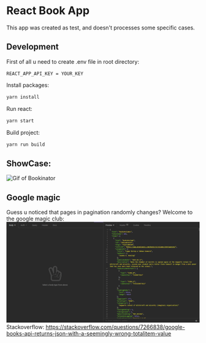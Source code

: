 # React Book App
This app was created as test, and doesn't processes some specific cases.

## Development
First of all u need to create .env file in root directory:   
```
REACT_APP_API_KEY = YOUR_KEY
```
Install packages:   
```bash
yarn install
```   
Run react:
```bash
yarn start
```
Build project:
```bash
yarn run build
```

## ShowCase:

![Gif of Bookinator](images/shoot.gif)

## Google magic
Guess u noticed that pages in pagination randomly changes? Welcome to the google magic club:   
![Gif Google Magic](images/googlemagic.gif)   
Stackoverflow: https://stackoverflow.com/questions/7266838/google-books-api-returns-json-with-a-seemingly-wrong-totalitem-value